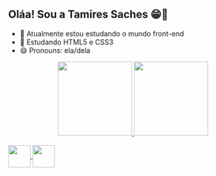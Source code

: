 ## Oláa! Sou a Tamires Saches 😁👋

- 🔭 Atualmente estou estudando o mundo front-end
- 🌱 Estudando HTML5 e CSS3
- 😄 Pronouns: ela/dela

<div align="center">
 <a href="https://github.com/TamiresSaches">
 <img height="150em" src="https://github-readme-stats.vercel.app/api?username=TamiresSaches&show_icons=true&theme=radical&include_all_commits=true&count_private=true"/>
 <img height="150em" src="https://github-readme-stats.vercel.app/api/top-langs/?username=TamiresSaches&layout=compact&langs_count=7&theme=radical"/>
</div>

<div style="display: inline_block"><br>
<img align="center" heigth="30" width="45" src="https://cdn.jsdelivr.net/gh/devicons/devicon/icons/html5/html5-original-wordmark.svg" />
<img align="center" heigth="30" width="45" src="https://cdn.jsdelivr.net/gh/devicons/devicon/icons/css3/css3-original-wordmark.svg" />
</div>

